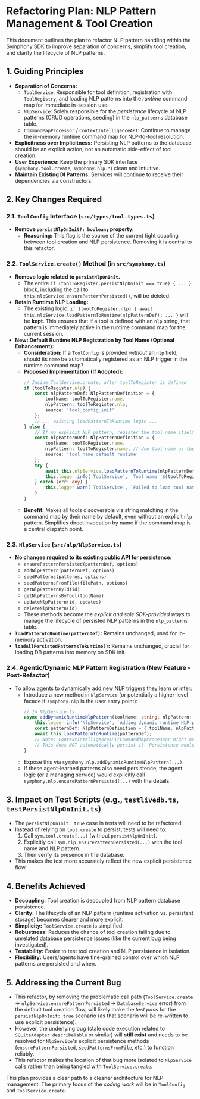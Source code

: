 # Refactoring Plan: NLP Pattern Management & Tool Creation

This document outlines the plan to refactor NLP pattern handling within the Symphony SDK to improve separation of concerns, simplify tool creation, and clarify the lifecycle of NLP patterns.

## 1. Guiding Principles

*   **Separation of Concerns:**
    *   `ToolService`: Responsible for tool definition, registration with `ToolRegistry`, and loading NLP patterns into the *runtime* command map for immediate in-session use.
    *   `NlpService`: Solely responsible for the *persistence* lifecycle of NLP patterns (CRUD operations, seeding) in the `nlp_patterns` database table.
    *   `CommandMapProcessor` / `ContextIntelligenceAPI`: Continue to manage the in-memory runtime command map for NLP-to-tool resolution.
*   **Explicitness over Implicitness:** Persisting NLP patterns to the database should be an explicit action, not an automatic side-effect of tool creation.
*   **User Experience:** Keep the primary SDK interface (`symphony.tool.create`, `symphony.nlp.*`) clean and intuitive.
*   **Maintain Existing DI Patterns:** Services will continue to receive their dependencies via constructors.

## 2. Key Changes Required

### 2.1. `ToolConfig` Interface (`src/types/tool.types.ts`)

*   **Remove `persistNlpOnInit?: boolean;` property.**
    *   **Reasoning:** This flag is the source of the current tight coupling between tool creation and NLP persistence. Removing it is central to this refactor.

### 2.2. `ToolService.create()` Method (in `src/symphony.ts`)

*   **Remove logic related to `persistNlpOnInit`.**
    *   The entire `if (toolToRegister.persistNlpOnInit === true) { ... }` block, including the call to `this.nlpService.ensurePatternPersisted()`, will be deleted.
*   **Retain Runtime NLP Loading:**
    *   The existing logic: `if (toolToRegister.nlp) { await this.nlpService.loadPatternToRuntime(nlpPatternDef); ... }` will be **kept**. This ensures that if a tool is defined with an `nlp` string, that pattern is immediately active in the runtime command map for the current session.
*   **New: Default Runtime NLP Registration by Tool Name (Optional Enhancement):**
    *   **Consideration:** If a `ToolConfig` is provided *without* an `nlp` field, should its `name` be automatically registered as an NLP trigger in the runtime command map?
    *   **Proposed Implementation (If Adopted):**
        ```typescript
        // Inside ToolService.create, after toolToRegister is defined
        if (toolToRegister.nlp) {
            const nlpPatternDef: NlpPatternDefinition = {
                toolName: toolToRegister.name,
                nlpPattern: toolToRegister.nlp,
                source: 'tool_config_init'
            };
            // ... existing loadPatternToRuntime logic ...
        } else {
            // If no explicit NLP pattern, register the tool name itself as a runtime trigger
            const nlpPatternDef: NlpPatternDefinition = {
                toolName: toolToRegister.name,
                nlpPattern: toolToRegister.name, // Use tool name as the pattern
                source: 'tool_name_default_runtime'
            };
            try {
                await this.nlpService.loadPatternToRuntime(nlpPatternDef);
                this.logger.info('ToolService', `Tool name '${toolToRegister.name}' registered as default runtime NLP trigger.`);
            } catch (err: any) {
                this.logger.warn('ToolService', `Failed to load tool name '${toolToRegister.name}' as default runtime NLP trigger: ${err.message}.`);
            }
        }
        ```
    *   **Benefit:** Makes all tools discoverable via string matching in the command map by their name by default, even without an explicit `nlp` pattern. Simplifies direct invocation by name if the command map is a central dispatch point.

### 2.3. `NlpService` (`src/nlp/NlpService.ts`)

*   **No changes required to its existing public API for persistence:**
    *   `ensurePatternPersisted(patternDef, options)`
    *   `addNlpPattern(patternDef, options)`
    *   `seedPatterns(patterns, options)`
    *   `seedPatternsFromFile(filePath, options)`
    *   `getNlpPatternById(id)`
    *   `getNlpPatternsByTool(toolName)`
    *   `updateNlpPattern(id, updates)`
    *   `deleteNlpPattern(id)`
    *   These methods become the *explicit and sole SDK-provided ways* to manage the lifecycle of persisted NLP patterns in the `nlp_patterns` table.
*   **`loadPatternToRuntime(patternDef)`:** Remains unchanged, used for in-memory activation.
*   **`loadAllPersistedPatternsToRuntime()`:** Remains unchanged, crucial for loading DB patterns into memory on SDK init.

### 2.4. Agentic/Dynamic NLP Pattern Registration (New Feature - Post-Refactor)

*   To allow agents to dynamically add new NLP triggers they learn or infer:
    *   Introduce a new method in `NlpService` (or potentially a higher-level facade if `symphony.nlp` is the user entry point):
        ```typescript
        // In NlpService.ts
        async addDynamicRuntimeNlpPattern(toolName: string, nlpPattern: string, source: string = 'agent_learned', confidence?: number): Promise<void> {
            this.logger.info('NlpService', `Adding dynamic runtime NLP pattern: '${nlpPattern}' for tool '${toolName}' from source '${source}'`);
            const patternDef: NlpPatternDefinition = { toolName, nlpPattern, source }; // Confidence not directly part of NlpPatternDefinition, handled by CommandMapProcessor if it supports it.
            await this.loadPatternToRuntime(patternDef);
            // Note: ContextIntelligenceAPI/CommandMapProcessor might need adjustment if confidence for runtime patterns is desired here.
            // This does NOT automatically persist it. Persistence would be a separate, deliberate step if needed.
        }
        ```
    *   Expose this via `symphony.nlp.addDynamicRuntimeNlpPattern(...)`.
    *   If these agent-learned patterns also need persistence, the agent logic (or a managing service) would explicitly call `symphony.nlp.ensurePatternPersisted(...)` with the details.

## 3. Impact on Test Scripts (e.g., `testlivedb.ts`, `testPersistNlpOnInit.ts`)

*   The `persistNlpOnInit: true` case in tests will need to be refactored.
*   Instead of relying on `tool.create` to persist, tests will need to:
    1.  Call `sym.tool.create(...)` (without `persistNlpOnInit`).
    2.  Explicitly call `sym.nlp.ensurePatternPersisted(...)` with the tool name and NLP pattern.
    3.  Then verify its presence in the database.
*   This makes the test more accurately reflect the new explicit persistence flow.

## 4. Benefits Achieved

*   **Decoupling:** Tool creation is decoupled from NLP pattern database persistence.
*   **Clarity:** The lifecycle of an NLP pattern (runtime activation vs. persistent storage) becomes clearer and more explicit.
*   **Simplicity:** `ToolService.create` is simplified.
*   **Robustness:** Reduces the chance of tool creation failing due to unrelated database persistence issues (like the current bug being investigated).
*   **Testability:** Easier to test tool creation and NLP persistence in isolation.
*   **Flexibility:** Users/agents have fine-grained control over which NLP patterns are persisted and when.

## 5. Addressing the Current Bug

*   This refactor, by removing the problematic call path (`ToolService.create` -> `nlpService.ensurePatternPersisted` -> `DatabaseService` error) from the default tool creation flow, will likely make the *test pass* for the `persistNlpOnInit: true` scenario (as that scenario will be re-written to use explicit persistence).
*   However, the underlying bug (stale code execution related to `SQLiteAdapter.describeTable` or similar) will **still exist** and needs to be resolved for `NlpService`'s explicit persistence methods (`ensurePatternPersisted`, `seedPatternsFromFile`, etc.) to function reliably.
*   This refactor makes the location of that bug more isolated to `NlpService` calls rather than being tangled with `ToolService.create`.

This plan provides a clear path to a cleaner architecture for NLP management. The primary focus of the *coding work* will be in `ToolConfig` and `ToolService.create`. 